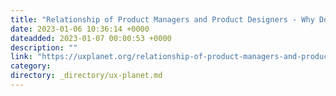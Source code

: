 ```yaml
---
title: "Relationship of Product Managers and Product Designers - Why Do You Need Each Other?"
date: 2023-01-06 10:36:14 +0000
dateadded: 2023-01-07 00:00:53 +0000
description: ""
link: "https://uxplanet.org/relationship-of-product-managers-and-product-designers-why-do-you-need-each-other-8f5c75904cfc?source=rss----819cc2aaeee0---4"
category:
directory: _directory/ux-planet.md
---
```

